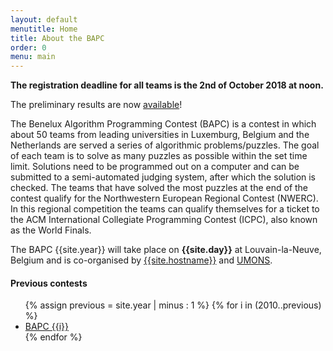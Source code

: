 ```yaml
---
layout: default
menutitle: Home
title: About the BAPC
order: 0
menu: main
---
```


**The registration deadline for all teams is the 2nd of October 2018 at noon.**

The preliminary results are now <a href='https://2018.bapc.eu/preliminaries.html'>available</a>!

The Benelux Algorithm Programming Contest (BAPC) is a contest in which about 50 teams from leading universities in Luxemburg, 
Belgium and the Netherlands are served a series of algorithmic problems/puzzles. The goal of each team is to solve as many 
puzzles as possible within the set time limit. Solutions need to be programmed out on a computer and can be submitted to a 
semi-automated judging system, after which the solution is checked. The teams that have solved the most puzzles at the end 
of the contest qualify for the Northwestern European Regional Contest (NWERC). In this regional competition the teams can 
qualify themselves for a ticket to the ACM International Collegiate Programming Contest (ICPC), also known as the World Finals.

The BAPC {{site.year}} will take place on <b>{{site.day}}</b> at Louvain-la-Neuve, Belgium and is co-organised by <a href='{{hostlink}}' target="_blank">{{site.hostname}}</a>
and <a href='https://web.umons.ac.be/en/' target="_blank">UMONS</a>.

#### Previous contests

<ul id="previousContests">
    {% assign previous = site.year | minus : 1 %}
    {% for i in (2010..previous) %}
        <li><a href="http://{{i}}.bapc.eu/" target="_blank">BAPC {{i}}</a></li>
    {% endfor %}
</ul>
